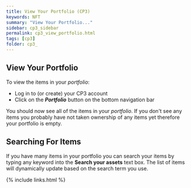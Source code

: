 ```yaml
---
title: View Your Portfolio (CP3)
keywords: NFT
summary: "View Your Portfolio..."
sidebar: cp3_sidebar
permalink: cp3_view_portfolio.html
tags: [cp3]
folder: cp3_
---
```


## View Your Portfolio

To view the items in your _portfolio_:

* Log in to (or create) your CP3 account
* Click on the ***Portfolio*** button on the bottom navigation bar

You should now see all of the items in your _portfolio_.  If you don't see any items you probably have not taken ownership of any items yet therefore your portfolio is empty.

## Searching For Items

If you have many items in your portfolio you can search your items by typing any keyword into the **Search your assets** text box.  The list of items will dynamically update based on the search term you use.

{% include links.html %}
